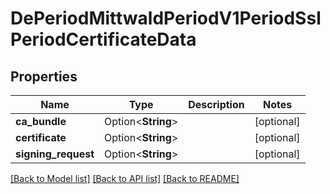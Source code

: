 # DePeriodMittwaldPeriodV1PeriodSslPeriodCertificateData

## Properties

Name | Type | Description | Notes
------------ | ------------- | ------------- | -------------
**ca_bundle** | Option<**String**> |  | [optional]
**certificate** | Option<**String**> |  | [optional]
**signing_request** | Option<**String**> |  | [optional]

[[Back to Model list]](../README.md#documentation-for-models) [[Back to API list]](../README.md#documentation-for-api-endpoints) [[Back to README]](../README.md)


